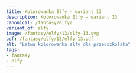 ```yaml
---
title: Kolorowanka Elfy - wariant 13
description: Kolorowanka Elfy - wariant 13
canonical: /fantasy/elfy/
variant_of: elfy
image: /fantasy/elfy/13/elfy-13.svg
pdf: /fantasy/elfy/13/elfy-13.pdf
alt: "Łatwa kolorowanka elfy dla przedszkolaka"
tags:
- fantasy
- elfy
---
```

